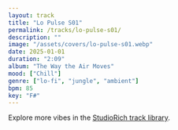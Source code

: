 ```yaml
---
layout: track
title: "Lo Pulse S01"
permalink: /tracks/lo-pulse-s01/
description: ""
image: "/assets/covers/lo-pulse-s01.webp"
date: 2025-01-01
duration: "2:09"
album: "The Way the Air Moves"
mood: ["Chill"]
genre: ["lo-fi", "jungle", "ambient"]
bpm: 85
key: "F#"
---
```


Explore more vibes in the [StudioRich track library](/tracks/).
